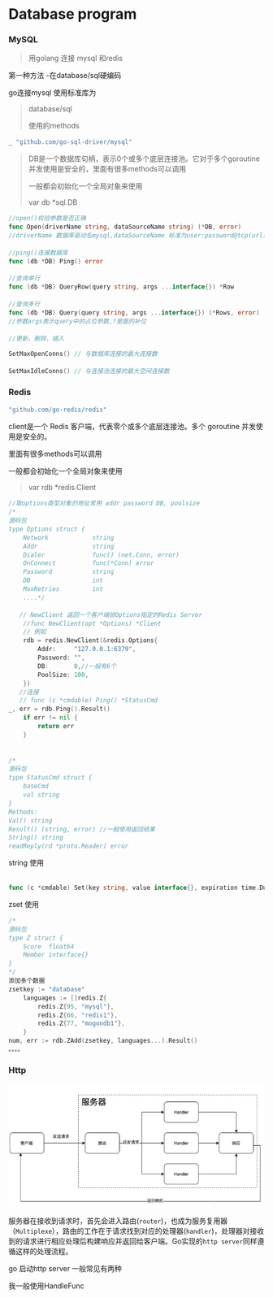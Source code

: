 # Database  program

### MySQL

> 用golang 连接 mysql 和redis

第一种方法 -在database/sql硬编码

go连接mysql 使用标准库为

> database/sql
>
> 使用的methods

```go
_ "github.com/go-sql-driver/mysql"
```

> DB是一个数据库句柄，表示0个或多个底层连接池。它对于多个goroutine并发使用是安全的，里面有很多methods可以调用
>
> 一般都会初始化一个全局对象来使用
>
> var db *sql.DB

```go
//open()校验参数是否正确
func Open(driverName string, dataSourceName string) (*DB, error)
//driverName 数据库驱动名mysql,dataSourceName 标准为user:password@tcp(url:port)/database_name

//ping()连接数据库
func (db *DB) Ping() error

//查询单行
func (db *DB) QueryRow(query string, args ...interface{}) *Row

//查询多行
func (db *DB) Query(query string, args ...interface{}) (*Rows, error)
//参数args表示query中的占位参数,?里面的补位

//更新，删除，插入


```

> 

```go
SetMaxOpenConns() // 与数据库连接的最大连接数

SetMaxIdleConns() // 与连接池连接的最大空闲连接数
```

### Redis

```go
"github.com/go-redis/redis" 
```

client是一个 Redis 客户端，代表零个或多个底层连接池。多个 goroutine 并发使用是安全的。

里面有很多methods可以调用

一般都会初始化一个全局对象来使用

> var rdb  *redis.Client

```go
//取options类型对象的地址常用 addr password DB, poolsize
/*
源码包
type Options struct {
    Network            string
    Addr               string
    Dialer             func() (net.Conn, error)
    OnConnect          func(*Conn) error
    Password           string
    DB                 int
    MaxRetries         int
    ....*/
    
   // NewClient 返回一个客户端给Options指定的Redis Server
    //func NewClient(opt *Options) *Client
    // 例如 
    rdb = redis.NewClient(&redis.Options{
		Addr:     "127.0.0.1:6379",
		Password: "",
		DB:       0,//一般有6个
		PoolSize: 100,
	})
   //连接 
   // func (c *cmdable) Ping() *StatusCmd
_, err = rdb.Ping().Result()
	if err != nil {
		return err
	}


/*    
源码包
type StatusCmd struct {
    baseCmd
    val string
}
Methods:
Val() string
Result() (string, error) //一般使用返回结果
String() string
readReply(rd *proto.Reader) error

```

string 使用

```go

func (c *cmdable) Set(key string, value interface{}, expiration time.Duration) *StatusCmd

```

zset 使用

```go
/* 
源码包
type Z struct {
    Score  float64
    Member interface{}
}
*/
添加多个数据
zsetkey := "database"
	languages := []redis.Z{
		redis.Z{95, "mysql"},
		redis.Z{66, "redis1"},
		redis.Z{77, "mogondb1"},
	}
num, err := rdb.ZAdd(zsetkey, languages...).Result()
。。。。

```

### Http

![](image\http.png)

服务器在接收到请求时，首先会进入路由(`router`)，也成为服务复用器（`Multiplexe`），路由的工作在于请求找到对应的处理器(`handler`)，处理器对接收到的请求进行相应处理后构建响应并返回给客户端。Go实现的`http server`同样遵循这样的处理流程。

go 启动http server 一般常见有两种

我一般使用HandleFunc

